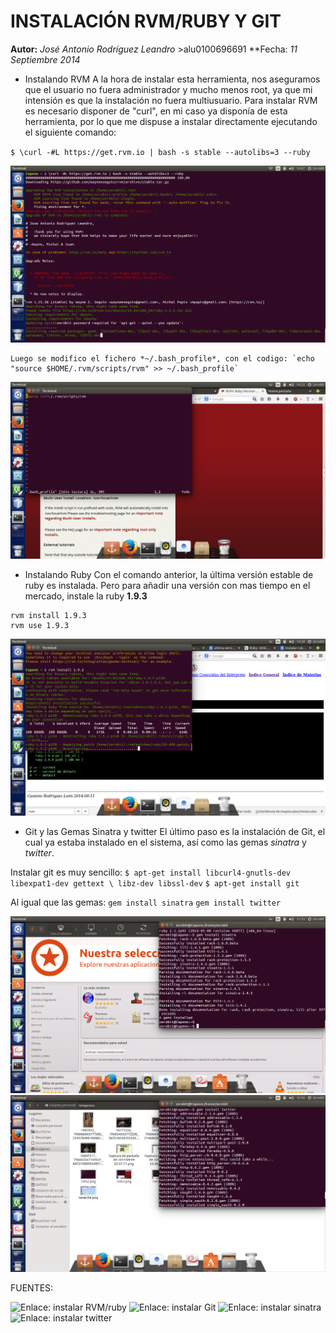 INSTALACIÓN RVM/RUBY Y GIT
==========================

**Autor:** *José Antonio Rodríguez Leandro*  >alu0100696691
**Fecha: *11 Septiembre 2014*

* Instalando RVM
	A la hora de instalar esta herramienta, nos aseguramos que el usuario no  fuera administrador y 
mucho menos root, ya que mi intensión es que la instalación no fuera multiusuario. 
Para instalar RVM es necesario disponer de "curl", en mi caso ya disponía de esta herramienta, por lo que me dispuse a instalar directamente ejecutando el siguiente comando:

`$ \curl -#L https://get.rvm.io | bash -s stable --autolibs=3 --ruby`

![Imagen, instalando RVM](img/rvm1.png?raw=true "Instalando RVM")

	Luego se modifico el fichero *~/.bash_profile*, con el codigo: `echo "source $HOME/.rvm/scripts/rvm" >> ~/.bash_profile`

![Imagen, archivo .bash_profile](img/rvm3.png?raw=true "Modificando bash_profile")

* Instalando Ruby
	Con el comando anterior, la última versión estable de ruby es instalada. Pero para añadir una versión con mas tiempo en el mercado, instale la ruby **1.9.3**

```
rvm install 1.9.3
rvm use 1.9.3 
```
![Imagen, instalando Ruby](img/rvm4.png?raw=true "Instalando Ruby")

* Git y las Gemas Sinatra y twitter
	El último paso es la instalación de Git, el cual ya estaba instalado en el sistema, así como las gemas *sinatra* y *twitter*.

Instalar git es muy sencillo:
 `$ apt-get install libcurl4-gnutls-dev libexpat1-dev gettext \ libz-dev libssl-dev`
 `$ apt-get install git`

Al igual que las gemas:
 `gem install sinatra`
 `gem install twitter`

![Imagen, instalando Sinatra](img/rvm7.png?raw=true "Instalando Sinatra")
![Imagen, instalando twitter](img/rvm8.png?raw=true "Instalando twitter")

	
FUENTES:

![Enlace: instalar RVM/ruby](http://rvm.io/rvm/install "Instalar RVM/ruby")
![Enlace: instalar Git](http://git-scm.com/book/es/Empezando-Instalando-Git "Instalar Git")
![Enlace: instalar sinatra](https://rubygems.org/gems/sinatra "Instalar sinatra")
![Enlace: instalar twitter](https://rubygems.org/gems/twitter "Instalar twitter")






